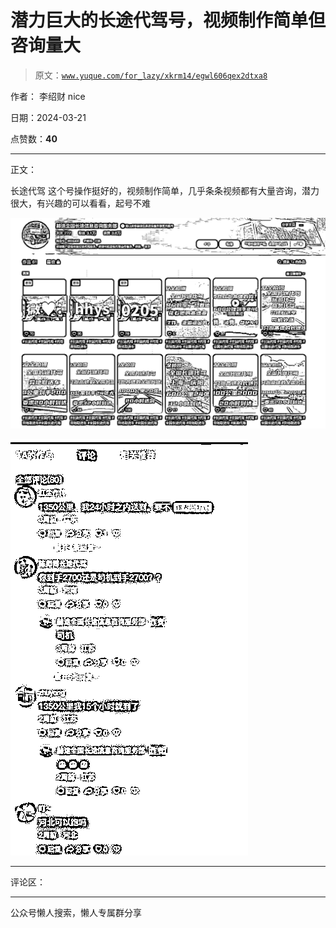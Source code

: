 # 潜力巨大的长途代驾号，视频制作简单但咨询量大

> 原文：[`www.yuque.com/for_lazy/xkrm14/egwl606qex2dtxa8`](https://www.yuque.com/for_lazy/xkrm14/egwl606qex2dtxa8)

作者： 李绍财 nice

日期：2024-03-21

点赞数：**40**

* * *

正文：

长途代驾 这个号操作挺好的，视频制作简单，几乎条条视频都有大量咨询，潜力很大，有兴趣的可以看看，起号不难

![](img/29399182db14ccb255a9d10eb9c3b2f9.png)

![](img/7ac15bd7f93436b8b5679dda7c2d52d4.png)

* * *

评论区：

* * *

公众号懒人搜索，懒人专属群分享